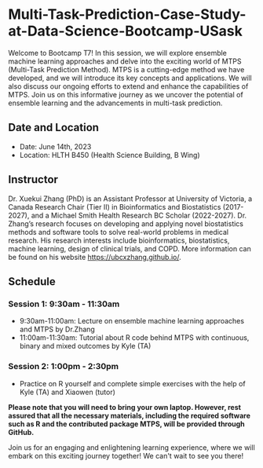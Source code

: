 # Multi-Task-Prediction-Case-Study-at-Data-Science-Bootcamp-USask
Welcome to Bootcamp T7! In this session, we will explore ensemble machine learning approaches and delve into the exciting world of MTPS (Multi-Task Prediction Method). MTPS is a cutting-edge method we have developed, and we will introduce its key concepts and applications. We will also discuss our ongoing efforts to extend and enhance the capabilities of MTPS. Join us on this informative journey as we uncover the potential of ensemble learning and the advancements in multi-task prediction.

## Date and Location
- Date: June 14th, 2023
- Location: HLTH B450 (Health Science Building, B Wing)

## Instructor
Dr. Xuekui Zhang (PhD) is an Assistant Professor at University of Victoria, a Canada Research Chair (Tier II) in Bioinformatics and Biostatistics (2017-2027), and a Michael Smith Health Research BC Scholar (2022-2027). Dr. Zhang’s research focuses on developing and applying novel biostatistics methods and software tools to solve real-world problems in medical research. His research interests include bioinformatics, biostatistics, machine learning, design of clinical trials, and COPD. More information can be found on his website https://ubcxzhang.github.io/.

## Schedule
### Session 1: 9:30am - 11:30am
- 9:30am-11:00am: Lecture on ensemble machine learning approaches and MTPS by Dr.Zhang
- 11:00am-11:30am: Tutorial about R code behind MTPS with continuous, binary and mixed outcomes by Kyle (TA)
### Session 2: 1:00pm - 2:30pm
- Practice on R yourself and complete simple exercises with the help of Kyle (TA) and Xiaowen (tutor)

**Please note that you will need to bring your own laptop. However, rest assured that all the necessary materials, including the required software such as R and the contributed package MTPS, will be provided through GitHub.**

Join us for an engaging and enlightening learning experience, where we will embark on this exciting journey together! We can't wait to see you there!
